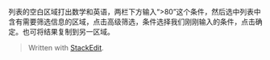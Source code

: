 ﻿列表的空白区域打出数学和英语，两栏下方输入“>80”这个条件，然后选中列表中含有需要筛选信息的区域，点击高级筛选，条件选择我们刚刚输入的条件，点击确定。也可将结果复制到另一区域。




> Written with [StackEdit](https://stackedit.io/).
